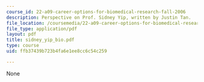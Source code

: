 ```yaml
---
course_id: 22-a09-career-options-for-biomedical-research-fall-2006
description: Perspective on Prof. Sidney Yip, written by Justin Tan.
file_location: /coursemedia/22-a09-career-options-for-biomedical-research-fall-2006/ffb37439b723b4fa6e1ee8cc6c54c259_sidney_yip_bio.pdf
file_type: application/pdf
layout: pdf
title: sidney_yip_bio.pdf
type: course
uid: ffb37439b723b4fa6e1ee8cc6c54c259

---
```

None